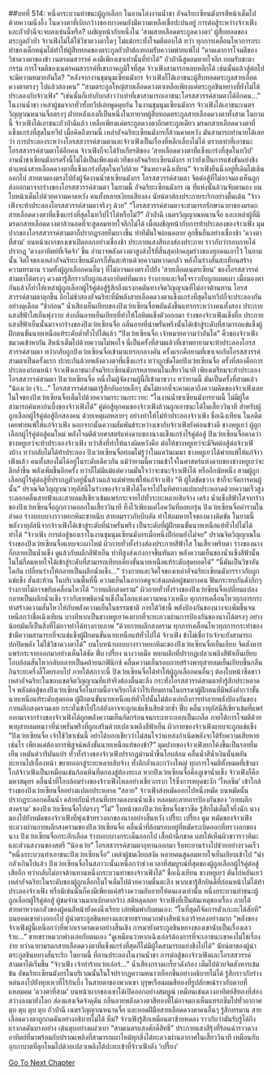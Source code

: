 ##บทที่ 514: หนึ่งกระบวนท่าชนะผู้ถูกเลือก
ในลานโล่งงานน้ำชา
อัจฉริยะเซียนมังกรสีหน้าเต็มไปด้วยความนิ่งอึ้ง ในดวงตาที่เบิกกว้างของบางคนยังมีความเหลือเชื่อปะปนอยู่
การต่อสู้ระหว่างจ้าวเฟิงและถัวป๋าฉีจะจบลงเช่นนี้หรือ?
เผชิญหน้ากับหนึ่งใน ‘สามสายเลือดตระกูลดวงตา’ ผู้สืบทอดของตระกูลถัวป๋า จ้าวเฟิงไม่ได้ใช้วิชาดวงตาใดๆ ไม่แม้กระทั่งโจมตีตอบโต้
ทว่า
ทุกการเคลื่อนไหวการกระทำของเด็กหนุ่มได้ทำให้ผู้สืบทอดของตระกูลถัวป๋าต้องยอมรับความพ่ายแพ้ไป
“คาดเดาการโจมตีของวิชาดวงตาของข้า เนตรคมสวรรค์ คงมีเพียงเขาเท่านั้นที่ทำได้”
ถัวป๋าฉีสูดลมหายใจลึก ยอมรับชะตากรรม
การโจมตีของเนตรคมสวรรค์ที่เขาภาคภูมิใจที่สุด จ้าวเฟิงสามารถหลบหลีกได้ เช่นนั้นแล้วสู้ต่อไปจะมีความหมายอันใด?
“หลังจากงานชุมนุมเซียนมังกร จ้าวเฟิงก็ได้เอาชนะผู้สืบทอดตระกูลสายเลือดดวงตาตรงๆ ไปแล้วสองคน”
“สามตระกูลใหญ่สายเลือดดวงตาเหลือเพียงแค่ตระกูลชินหยางที่ยังไม่ได้ประลองกับจ้าวเฟิง”
“เช่นนั้นก็เท่ากับกล่าวว่าเท่าที่เขาสามารถเอาชนะโอรสสวรรค์สามตาได้อีกคน...”
ในงานน้ำชา เหล่าผู้ชมจากทั่วทั้งทวีปเอ่ยพูดคุยกัน
ในงานชุมนุมเซียนมังกร จ้าวเฟิงได้เอาชนะเนตรวิญญาณหนานจื่อตรงๆ ฝ่ายหลังเองก็เป็นหนึ่งในทายาทผู้สืบทอดตระกูลสายเลือดดวงตาทั้งสาม
ในยามนี้
จ้าวเฟิงได้เอาชนะถัวป๋าฉีแล้ว เหลือเพียงแค่ตระกูลดวงตาอีกตระกูลเดียว มรดกสายเลือดดวงตาที่แข็งแกร่งที่สุดในทวีป
เมื่อคิดถึงยามนี้ เหล่าอัจฉริยะเซียนมังกรก็ล้วนคาดหวัง
มันสามารถทำนายได้เลยว่า การประลองระหว่างโอรสสวรรค์สามตาและจ้าวเฟิงเป็นเรื่องที่หลีกเลี่ยงไม่ได้
ตราบเท่าที่เอาชนะโอรสสวรรค์สามตาได้อีกคน จ้าวเฟิงก็จะได้รับเกียรติของ ‘สายเลือดดวงตาที่แข็งแกร่งที่สุดในทวีป’
งานน้ำชาเซียนมังกรครั้งนี้ไม่ได้เป็นเพียงแค่เวทีของอัจฉริยะเซียนมังกร ทว่ายังเป็นการแข่งขันแย่งชิงตำแหน่งสายเลือดดวงตาที่แข็งแกร่งที่สุดในทวีปด้วย
“ชินหยางเฉิงเทียน”
จ้าวเฟิงยืนนิ่งอยู่ที่เดิมไม่เดินออกไป สายตามองตรงไปยังผู้จัดงานน้ำชาเซียนมังกร โอรสสวรรค์สามตา
จิตต่อสู้ที่ไม่อาจมองเห็นถูกส่งออกมาจากร่างของโอรสสวรรค์สามตา
ในยามนี้ อัจฉริยะเซียนมังกร ณ ที่แห่งนั้นล้วนจับตามอง บนใบหน้าเต็มไปด้วยความคาดหวัง คนทั้งหลายเงียบเสียงลง นัยน์ตาส่องประกายระริกอย่างตื่นเต้น
“จ้าวเฟิงจะท้าประลองโอรสสวรรค์สามตาจริงๆ ด้วย”
“โอรสสวรรค์สามตาจะสามารถรักษาฉายาของมรดกสายเลือดดวงตาที่แข็งแกร่งที่สุดในทวีปไว้ได้หรือไม่?”
ถัวป๋าฉี เนตรวิญญาณหนานจื่อ และเหล่าผู้ที่มีมรดกสายเลือดดวงตาล้วนอดที่จะสูดลมหายใจลึกไม่ได้
เมื่อเผชิญหน้ากับการท้าประลองของจ้าวเฟิง มุมปากของโอรสสวรรค์สามตาก็ปรากฏรอยยิ้มบางขึ้น ท่าทีมั่นใจผ่อนคลาย ลุกขึ้นยืนอย่างเชื่องช้า
‘ดวงตาที่สาม’ บนหน้าผากของเขาเปิดออกอย่างเชื่องช้า ประกายแสงสีทองส่องประกาย ราวกับว่ารอบกายได้ปรากฏ ‘ดวงอาทิตย์ที่เจิดจ้า’ ขึ้น อำนาจพลังดวงตาสูงส่งไร้ที่สิ้นสุดปกคลุมร่างของทุกคนเอาไว้
ในยามนั้น จิตใจของเหล่าอัจฉริยะเซียนมังกรก็สั่นสะท้านด้วยความหวาดกลัว พลังในร่างสั่นสะเทือนสร้างความทรมาน
รวมทั้งผู้ถูกเลือกคนอื่นๆ ที่ไม่อาจมองตรงไปยัง ‘สายเลือดเนตรเซียน’ ของโอรสสวรรค์สามตาได้ตรงๆ ดวงตารู้สึกราวกับถูกแสงอาทิตย์ทิ่มแทง ร่างกายและจิตใจราวกับถูกแผดเผา
เมื่อมองตากันแล้วก็ทำให้เหล่าผู้ถูกเลือกผู้ไร้คู่ต่อสู้รู้สึกถึงแรงกดดันทางจิตวิญญาณที่ไม่อาจต้านทาน
โอรสสวรรค์สามตาลุกขึ้น อีกไม่ช้าสองอัจฉริยะที่มีพลังสายเลือดดวงตาแข็งแกร่งที่สุดในทวีปก็จะประลองกันอย่างดุเดือด
“ช้าก่อน”
น้ำเสียงเย็นเยียบของปิงเว่ยเซียนจื่อพลันดังขึ้นแทรกระหว่างคนทั้งสอง
ประกายแสงสีฟ้าใสเย็นพุ่งวาบ ส่งกลิ่นอายเย็นเยียบที่ทำให้โลหิตแข็งตัวออกมา
ร่างของจ้าวเฟิงแข็งทื่อ
ประกายแสงสีฟ้าเย็นนั้นมาจากร่างของปิงเว่ยเซียนจื่อ กลิ่นอายที่น่าพรั่นพรึงนั้นได้เข้าสู่ระดับที่สามารถแช่แข็งผู้ฝึกตนขั้นนายเหนือแท้ระดับต่ำทั่วไปได้แล้ว
“ปิงเว่ยเซียนจื่อ เจ้าหมายความว่าอันใด”
คิ้วของจ้าวเฟิงขมวดเข้าหากัน สีหน้าเต็มไปด้วยความไม่พอใจ
นี่เป็นครั้งที่สามแล้วที่เขาพยายามจะท้าประลองโอรสสวรรค์สามตา ทว่ากลับถูกปิงเว่ยเซียนจื่อเข้ามาแทรกกลางคัน
ครั้งแรกคือยามที่เขาเจอกับโอรสสวรรค์สามตาเป็นครั้งแรก ปะทะกันด้วยพลังดวงตาที่แข็งแกร่ง ทว่าถูกขัดโดยปิงเว่ยเซียนจื่อ
ครั้งที่สองคือการประลองก่อนหน้า จ้าวเฟิงเอาชนะอัจฉริยะเซียนมังกรหลายคนในเสี้ยววินาที เพียงเตรียมจะท้าประลองโอรสสวรรค์สามตา ปิงเว่ยเซียนจื่อ หนึ่งในผู้จัดงานผู้นี้ก็เข้ามาขวาง
ทว่ายามนี้
มันเป็นครั้งที่สามแล้ว
“น้องเว่ย เจ้า...”
โอรสสวรรค์สามตารู้สึกอับอายเล็กๆ มันไม่ยากที่จะคาดเดาถึงความคิดของจ้าวเฟิงเลย
ในใจของปิงเว่ยเซียนจื่อเต็มไปด้วยความกระวนกระวาย: “ในงานน้ำชาเซียนมังกรยามนี้ ไม่มีผู้ใดสามารถค้นหาก้นบึ้งของจ้าวเฟิงได้”
คู่ต่อสู้ทุกคนของจ้าวเฟิงล้วนถูกเอาชนะได้ในเสี้ยววินาที
สำหรับผู้ถูกเลือกผู้ไร้คู่ต่อสู้อีกสองคน ด้วยเหตุผลหลายๆ อย่างทำให้ไม่ท้าประลองจ้าวเฟิง
ชื่อเฉิงเทียน ในอดีตเคยพ่ายแพ้ให้แก่จ้าวเฟิง นอกจากนั้นความสัมพันธ์ระหว่างเขากับจ้าวเฟิงยังค่อนข้างดี
ชางหยูเยว่ ผู้ถูกเลือกผู้ไร้คู่ต่อสู้คนใหม่ พลังโจมตีด้วยศาสตร์แห่งดาบของนางแข็งแกร่งไร้คู่ต่อสู้
ปิงเว่ยเซียนจื่อคาดว่าชางหยูเยว่จะท้าประลองจ้าวเฟิง
ทว่าสิ่งที่ทำให้นางผิดหวังคือ ต่อให้ชางหยูเยว่จะมีจิตต่อสู้ต่อจ้าวเฟิงบ้าง ทว่ากลับไม่ได้ท้าประลอง
ปิงเว่ยเซียนจื่อย่อมไม่รู้ว่าในแคว้นเมฆา ชางหยูเยว่ได้พ่ายแพ้ให้แก่จ้าวเฟิงแล้ว คนทั้งสองไม่ได้อยู่ในระดับเดียวกัน
แม้ว่ายามนี้ความเข้าใจในศาสตร์แห่งดาบของชางหยูเยว่จะลึกล้ำขึ้น พลังเพิ่มขึ้นอีกครั้ง ทว่าก็ไม่มีแม้แต่ความมั่นใจว่าจะชนะจ้าวเฟิงได้
หรืออีกนัยหนึ่ง
สามผู้ถูกเลือกผู้ไร้คู่ต่อสู้ที่ปรากฏตัวอยู่นั้นล้วนแล้วแต่พ่ายแพ้ให้แก่จ้าวเฟิง
“หึ ผู้ใดขัดขวาง ข้าก็จะจัดการคนผู้นั้น”
ปราณจิตวิญญาณวายุอัสนีในร่างของจ้าวเฟิงได้โคจรไปในทิศทางแปลกประหลาดด้วยความเร็วสูง ระลอกคลื่นสายฟ้าและสายลมสีเขียวเข้มแพร่กระจายไปทั่วระยะหลายสิบจ้าง
เคร้ง
น้ำแข็งสีฟ้าใสจากร่างของปิงเว่ยเซียนจื่อถูกกวาดออกในเสี้ยววินาที ทิ้งไว้เพียงแค่ไอควันที่ลอยกรุ่น
ปิงเว่ยเซียนจื่อคำรามในลำคอ ร่างบอบบางราวหยกหิมะชาหนึบ สายลมราวกับบีบอัด ทำให้ลมหายใจของนางติดขัด
ในยามนี้
พลังวายุอัสนีจากจ้าวเฟิงได้เข้าสู่ระดับที่น่าพรั่นพรึง เป็นระดับที่ผู้ฝึกตนขั้นนายเหนือแท้ทั่วไปไม่ได้ทำได้
“จ้าวเฟิง การต่อสู้ของเราในงานชุมนุมเซียนมังกรเมื่อหนึ่งปีก่อนยังไม่จบ”
ปราณจิตวิญญาณในร่างของปิงเว่ยเซียนจื่อแทบจะเผาไหม้ ผิวกายทั่วทั้งร่างส่องประกายสีฟ้าใส
ในเสี้ยวพริบตา ร่างของนางก็กลายเป็นน้ำแข็ง ดูแล้วกับผลึกสีฟ้าเย็น ท่าทีสูงส่งเก่งกาจขึ้นทันตา พลังความเย็นของน้ำแข็งสีฟ้านั้น ในไม่กี่ลมหายใจได้เข้าสู่ระดับที่สามารถเทียบเคียงขั้นนายเหนือแท้ระดับสุดยอดได้”
“นี่มันเป็นวิชาอันใดกัน เปลี่ยนร่างให้กลายเป็นผลึกน้ำแข็ง...”
ร่างกายและจิตใจของเหล่าอัจฉริยะเซียนมังกรราวกับถูกแช่แข็ง สั่นสะท้าน
ในบริเวณพื้นที่นี้ ความเย็นในอากาศดูจะส่งผลต่อผู้ชมบางคน ฟันกระทบกันดังกึกๆ ร่างกายไม่อาจขยับเคลื่อนไหวได้
“กายผลึกสงคราม”
ผิวกายทั่วทั้งร่างของปิงเว่ยซียนจื่อเปลี่ยนแปลงกลายเป็นผลึกน้ำแข็ง ราวกับเทพธิดาน้ำแข็งในโลกแห่งความหนาวเหน็บ ทุกการเคลื่อนไหวทุกการกระทำสร้างความสั่นไหวให้กับพลังความเย็นในธรรมชาติ
ภายใต้วิชานี้ พลังป้องกันของนางจะเพิ่มขึ้นจนเหนือกว่าชื่อเฉิงเทียน
บางทีหากเป็นชางหยูเยว่คงยากที่จะทะลวงผ่านการป้องกันของนางได้ตรงๆ อย่างน้อยมันก็เป็นสิ่งที่ไม่อาจทำได้ทางกายภาพ
“ด้วยกายผลึกสงคราม ทุกการเคลื่อนไหวทุกการกระทำของข้ามีความสามารถที่จะแช่แข็งผู้ฝึกตนขั้นนายเหนือแท้ทั่วไปได้ จ้าวเฟิง ข้าไม่เชื่อว่าเจ้าจะยังสามารถปกปิดพลัง ไม่ใช้วิชาดวงตาได้”
บนใบหน้าบอบบางราวหยกหิมะของปิงเว่ยเซียนจื่อเย็นเยียบ จิตสังหารแพร่กระจายออกมาอย่างเห็นได้ชัด
ฟึ่บ เปรี้ยง
นางวาดมือ หยกผลึกที่ปรากฏเปลวเพลิงสีฟ้าเย็นเยียบโอบล้อมสั่นไหวกลับกลายเป็นคล้ายนกฟินิกซ์ คลื่นความเย็นรอบกายสร้างพายุสายลมเย็นเยียบขึ้นกลืนกินระยะครึ่งลี้โดยรอบไป
ภายใต้สภาวะนี้ ปิงเว่ยเซียนจื่อได้ทำให้ผู้ถูกเลือกคนอื่นๆ ต้องใบหน้าซีดขาว เหล่าอัจฉริยะในขอบเขตจิตวิญญาณที่แท้จริงต้องตื่นตะลึง
กระทั่งโอรสสวรรค์สามตายังรู้สึกประหลาดใจ พลังต่อสู้ของปิงเว่ยเซียนจื่อในยามนี้อาจเรียกได้ว่าไร้เทียมทานในบรรดาผู้ฝึกตนที่มีพลังต่ำกว่าขั้นนายเหนือแท้ระดับสุดยอด
ผู้ฝึกตนขั้นนายเหนือแท้ทั่วไปนั้นไม่ต้องเอ่ยถึงการทำลายพลังป้องกันของกายผลึกสงครามเลย กระทั่งเข้าไปใกล้ยังอาจจะถูกแช่แข็งเสียด้วยซ้ำ
ฟึ่บ
คลื่นวายุอัสนีสีเขียวเข้มที่แพร่ออกมาจากร่างของจ้าวเฟิงได้ถูกพลังความเย็นกัดกร่อนจนกระเทาะออกเป็นเกล็ด
ภายใต้การโจมตีด้วยพายุสายลมหนาวที่น่าพรั่นพรึงที่ถูกเสริมด้วยเปลวเพลิงสีฟ้าเย็น ผิวกายของจ้าวเฟิงแทบจะถูกแช่แข็ง
“ปิงเว่ยเซียนจื่อ เจ้าใช้วิชาเช่นนี้ อย่าได้บอกเชียวว่าไม่สนใจว่าแหล่งกำเนิดพลังจะได้รับความเสียหายเช่นไร เพียงแค่ต้องการพิสูจน์พลังขั้นนายเหนือแท้ของข้า?”
มุมปากของจ้าวเฟิงยกโค้งขึ้นเป็นรอยยิ้มเย็น
เหมันต์วารีผันแปร
ทั่วทั้งร่างของจ้าวเฟิงปรากฏม่านน้ำขึ้นโอบล้อม คลื่นน้ำสีน้ำเงินนั้นพลันทะยานไปเบื้องหน้า ขยายออกสู่ระยะหลายสิบจ้าง ทั้งลึกล้ำและกว้างใหญ่
ทุกการโจมตีทั้งหมดที่เข้ามาใกล้จ้าวเฟิงเป็นเหมือนเช่นก้อนหินที่ตกลงสู่ท้องทะเล
หากปิงเว่ยเซียนจื่อคือภูเขาน้ำแข็ง จ้าวเฟิงก็คือมหาสมุทร
คลื่นน้ำที่โอบล้อมร่างของจ้าวเฟิงไหลอย่างเชี่ยวกราก ไร้ซึ่งการหยุดชะงัก ‘ไหลซึม’ เข้าใกล้ร่างของปิงเว่ยเซียนจื่ออย่างแปลกประหลาด
“สลาย”
จ้าวเฟิงส่งหมัดออกไปหนึ่งหมัด บนหมัดนั้นปรากฏระลอกคลื่นน้ำ คล้ายกับน้ำร้อนที่เทราดลงบนน้ำแข็ง หลอมละลายการป้องกันของ ‘กายผลึกสงคราม’ ของปิงเว่ยเซียนจื่อไปตรงๆ
“ไม่”
ใบหน้าของปิงเว่ยเซียนจื่อขาวซีด รู้สึกไม่เต็มใจยิ่งนัก นางมองไปยังหมัดของจ้าวเฟิงที่พุ่งเข้าทรวงอกของนางอย่างสิ้นหวัง
เปรี้ยะ เปรี้ยง ตูม
หมัดของจ้าวเฟิงทะลวงผ่านกายผลึกสงครามของปิงเว่ยเซียนจื่อ คลื่นน้ำที่ล้อมรอบอยู่ที่หมัดระเบิดออกที่ทรวงอกของนาง
ปิงเว่ยเซียนจื่อกระอักเลือด ร่างบอบบางกระเด็นออกไป เสื้อผ้าฉีกขาด เผยให้เห็นผิวขาวราวหิมะและส่วนสงวนของสตรี
“น้องเว่ย”
โอรสสวรรค์สามตาอุทานออกมา รีบทะยานร่างไปช่วยอย่างรวดเร็ว
“หนึ่งกระบวนท่าเอาชนะปิงเว่ยเซียนจื่อ”
เหล่าผู้ชมเงียบสงัด
หลายคนสูดลมหายใจเย็นเยียบเข้าไป
“น่ากลัวเกินไปแล้ว ปิงเว่ยเซียนจื่อในสภาวะนั้นเหนือกว่าช่วงเวลาที่สมบูรณ์ที่สุดของผู้ถูกเลือกผู้ไร้คู่ต่อสู้เสียอีก ทว่ากลับไม่อาจต้านทานหนึ่งกระบวนท่าของจ้าวเฟิงได้”
ชื่อเฉิงเทียน ชางหยูเยว่ ตันไถ่หลันเยว่ เหล่าอัจฉริยะในระดับของผู้ถูกเลือกในใจเต็มไปด้วยความตื่นตะลึง
พวกเขารู้สึกยินดีที่ก่อนหน้าไม่ได้ท้าประลองจ้าวเฟิง หรือมิเช่นนั้นก็คงมีเพียงแค่สร้างความอับอายให้ตนเองเท่านั้น
หนึ่งกระบวนท่าชนะผู้ถูกเลือกผู้ไร้คู่ต่อสู้
ผู้ชมจำนวนมากเบิกตากว้าง สติหลุดลอย
จ้าวเฟิงที่เป็นต้นเหตุของเรื่อง ภายใต้สายตาหวาดกลัวของผู้คนสีหน้ายังคงนิ่งเรียบ เอ่ยพึมพำกับตนเอง: “ในที่สุดก็จัดการตัวเกะกะได้สักที”
บนยอดเขาห่างออกไป
ผู้นำตระกูลชินหยางและชายชราหมวกฟางสีหน้าเลวร้ายลงอย่างมาก
“พลังของจ้าวเฟิงผู้นี้เหนือกว่าที่พวกเราคาดเดาอย่างสิ้นเชิง การมายังตระกูลชินหยางของเขานับเป็นเรื่องเลวร้าย...”
ชายชราหมวกฟางเอ่ยกับตนเอง
“ดูเหมือนว่าหากเฉิงเอ๋อร์ต้องการที่จะเอาชนะเขาคงไม่ใช่เรื่องง่าย ทว่าฉายามรดกสายเลือดดวงตาที่แข็งแกร่งที่สุดก็ไม่มีผู้ใดสามารถแย่งชิงไปได้”
นัยน์ตาของผู้นำตระกูลชินหยางสั่นระริก
ในยามนี้ ที่ลานประลองในงานน้ำชา การต่อสู้ของจ้าวเฟิงและโอรสสวรรค์สามตาได้เริ่มขึ้น
“จ้าวเฟิง เจ้าทำร้ายเว่ยเอ๋อร์...”
น้ำเสียงกราดเกรี้ยวดังก้อง เต็มไปด้วยจิตสังหารเข้มข้น
อัขฉริยะเซียนมังกรในบริเวณนั้นในใจปรากฏความหนาวเยือกขึ้นอย่างอธิบายไม่ได้ รู้สึกราวกับร่างหล่นลงไปยังหุบเหวที่ไร้ก้นบึ้ง
ในสายตาของพวกเขา บุรุษเรือนผมสีทองที่รูปลักษณ์ราวกับดาบที่แหลมคม ‘ดวงตาที่สาม’ บนหน้าผากของเขาได้เปิดออกอย่างสมบูณ์ เหมือนเช่นดวงอาทิตย์สีทองที่ส่องสว่างลงมายังโลก ส่องแสงเจิดจ้าดุดัน กลิ่นอายพลังดวงตาสีทองที่ไม่อาจมองเห็นแทรกซึมไปทั่วอากาศ
ตุบ ตุบ ตุบ ตุบ
ถัวป๋าฉี เนตรวิญญาณหนานจื่อ และยอดฝีมือสายเลือดดวงตาคนอื่นๆ รู้สึกทรมาน สายเลือดดวงตาถูกกดดันอย่างอธิบายไม่ได้
หืม?
จ้าวเฟิงรู้สึกเหมือนตาซ้ายหดลง ราวกับว่ามันรับรู้ได้ถึงแรงกดดันบางอย่าง เต้นตุบอย่างแผ่วเบา
“สามเนตรแสงศักดิ์สิทธิ์”
ประกายแสงสีรุ้งที่ร้อนฉ่าราวดวงอาทิตย์ที่มาพร้อมกับปราณเพลิงที่สามารถเผาไหม้ทุกสิ่งได้ทะลวงผ่านอากาศในเสี้ยววินาที เหมือนกับอุกกาบาตที่ลุกโหมไปด้วยเปลวเพลิงได้ปะทะเข้าที่จ้าวเฟิงดัง ‘เปรี้ยง’


[Go To Next Chapter]( ./74.md)